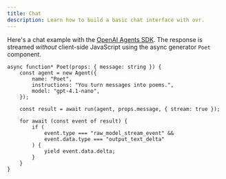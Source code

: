 ```yaml
---
title: Chat
description: Learn how to build a basic chat interface with ovr.
---
```


Here's a chat example with the [OpenAI Agents SDK](https://openai.github.io/openai-agents-js/). The response is streamed _without_ client-side JavaScript using the async generator `Poet` component.

```tsx
async function* Poet(props: { message: string }) {
	const agent = new Agent({
		name: "Poet",
		instructions: "You turn messages into poems.",
		model: "gpt-4.1-nano",
	});

	const result = await run(agent, props.message, { stream: true });

	for await (const event of result) {
		if (
			event.type === "raw_model_stream_event" &&
			event.data.type === "output_text_delta"
		) {
			yield event.data.delta;
		}
	}
}
```
